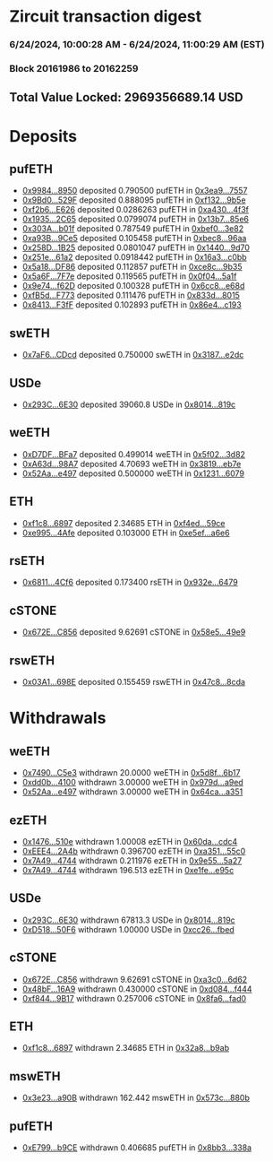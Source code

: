 # Zircuit transaction digest
### 6/24/2024, 10:00:28 AM - 6/24/2024, 11:00:29 AM (EST)
### Block 20161986 to 20162259

## Total Value Locked: 2969356689.14 USD

# Deposits
## pufETH
- [0x9984...8950](https://etherscan.io/address/0x99840a0e6eb061d45CF43D1C17FF57d354898950) deposited 0.790500 pufETH in [0x3ea9...7557](https://etherscan.io/tx/0x99840a0e6eb061d45CF43D1C17FF57d354898950)
- [0x9Bd0...529F](https://etherscan.io/address/0x9Bd0006C5d1De012391fe25cDee6Dd16CD4C529F) deposited 0.888095 pufETH in [0xf132...9b5e](https://etherscan.io/tx/0x9Bd0006C5d1De012391fe25cDee6Dd16CD4C529F)
- [0xf2b6...E626](https://etherscan.io/address/0xf2b68648B24393Ef82ac290d7055460bA3fFE626) deposited 0.0286263 pufETH in [0xa430...4f3f](https://etherscan.io/tx/0xf2b68648B24393Ef82ac290d7055460bA3fFE626)
- [0x1935...2C65](https://etherscan.io/address/0x1935de89621d3aFCA8D9AfEfb8B61a0A3f532C65) deposited 0.0799074 pufETH in [0x13b7...85e6](https://etherscan.io/tx/0x1935de89621d3aFCA8D9AfEfb8B61a0A3f532C65)
- [0x303A...b01f](https://etherscan.io/address/0x303A82af561556dDd1d09B08596E714B9217b01f) deposited 0.787549 pufETH in [0xbef0...3e82](https://etherscan.io/tx/0x303A82af561556dDd1d09B08596E714B9217b01f)
- [0xa93B...9Ce5](https://etherscan.io/address/0xa93BF2C71Cc2215C592cF12FFC00989782D49Ce5) deposited 0.105458 pufETH in [0xbec8...96aa](https://etherscan.io/tx/0xa93BF2C71Cc2215C592cF12FFC00989782D49Ce5)
- [0x258D...1B25](https://etherscan.io/address/0x258D6DF6A4C9415E54C55933DfA770aCed061B25) deposited 0.0801047 pufETH in [0x1440...9d70](https://etherscan.io/tx/0x258D6DF6A4C9415E54C55933DfA770aCed061B25)
- [0x251e...61a2](https://etherscan.io/address/0x251e33B05Dd95E8A0DEf01FE4Dd451f012b961a2) deposited 0.0918442 pufETH in [0x16a3...c0bb](https://etherscan.io/tx/0x251e33B05Dd95E8A0DEf01FE4Dd451f012b961a2)
- [0x5a18...DF86](https://etherscan.io/address/0x5a18E25a4Ccd69a66B49bc035449837794DCDF86) deposited 0.112857 pufETH in [0xce8c...9b35](https://etherscan.io/tx/0x5a18E25a4Ccd69a66B49bc035449837794DCDF86)
- [0x5a6F...7F7e](https://etherscan.io/address/0x5a6FaB2dad49a464d1471E86e721DE3Cd4D07F7e) deposited 0.119565 pufETH in [0x0f04...5a1f](https://etherscan.io/tx/0x5a6FaB2dad49a464d1471E86e721DE3Cd4D07F7e)
- [0x9e74...f62D](https://etherscan.io/address/0x9e740b4b0f566F7718D9b0edb5fEc456077Bf62D) deposited 0.100328 pufETH in [0x6cc8...e68d](https://etherscan.io/tx/0x9e740b4b0f566F7718D9b0edb5fEc456077Bf62D)
- [0xfB5d...F773](https://etherscan.io/address/0xfB5d808d34721112c85d6fb340013EB2f3f9F773) deposited 0.111476 pufETH in [0x833d...8015](https://etherscan.io/tx/0xfB5d808d34721112c85d6fb340013EB2f3f9F773)
- [0x8413...F3fF](https://etherscan.io/address/0x8413ddA5b1d0b354BC8B1197c1b1a2484FF9F3fF) deposited 0.102893 pufETH in [0x86e4...c193](https://etherscan.io/tx/0x8413ddA5b1d0b354BC8B1197c1b1a2484FF9F3fF)
## swETH
- [0x7aF6...CDcd](https://etherscan.io/address/0x7aF6cCc1B9C7E17021DE50F812AA4120d42eCDcd) deposited 0.750000 swETH in [0x3187...e2dc](https://etherscan.io/tx/0x7aF6cCc1B9C7E17021DE50F812AA4120d42eCDcd)
## USDe
- [0x293C...6E30](https://etherscan.io/address/0x293C6937D8D82e05B01335F7B33FBA0c8e256E30) deposited 39060.8 USDe in [0x8014...819c](https://etherscan.io/tx/0x293C6937D8D82e05B01335F7B33FBA0c8e256E30)
## weETH
- [0xD7DF...BFa7](https://etherscan.io/address/0xD7DF7E085214743530afF339aFC420c7c720BFa7) deposited 0.499014 weETH in [0x5f02...3d82](https://etherscan.io/tx/0xD7DF7E085214743530afF339aFC420c7c720BFa7)
- [0xA63d...98A7](https://etherscan.io/address/0xA63dDdB69E6e470Bf3d236B434EF80a213B998A7) deposited 4.70693 weETH in [0x3819...eb7e](https://etherscan.io/tx/0xA63dDdB69E6e470Bf3d236B434EF80a213B998A7)
- [0x52Aa...e497](https://etherscan.io/address/0x52Aa899454998Be5b000Ad077a46Bbe360F4e497) deposited 0.500000 weETH in [0x1231...6079](https://etherscan.io/tx/0x52Aa899454998Be5b000Ad077a46Bbe360F4e497)
## ETH
- [0xf1c8...6897](https://etherscan.io/address/0xf1c8120b0c058a063350E662E2c81bcF20136897) deposited 2.34685 ETH in [0xf4ed...59ce](https://etherscan.io/tx/0xf1c8120b0c058a063350E662E2c81bcF20136897)
- [0xe995...4Afe](https://etherscan.io/address/0xe9954A546a1D78384829028fED39318C4d464Afe) deposited 0.103000 ETH in [0xe5ef...a6e6](https://etherscan.io/tx/0xe9954A546a1D78384829028fED39318C4d464Afe)
## rsETH
- [0x6811...4Cf6](https://etherscan.io/address/0x681135786890E3545760B8DDfd0611c089D44Cf6) deposited 0.173400 rsETH in [0x932e...6479](https://etherscan.io/tx/0x681135786890E3545760B8DDfd0611c089D44Cf6)
## cSTONE
- [0x672E...C856](https://etherscan.io/address/0x672E94A3bEd26c5DEe53f22ECEB148cDa74BC856) deposited 9.62691 cSTONE in [0x58e5...49e9](https://etherscan.io/tx/0x672E94A3bEd26c5DEe53f22ECEB148cDa74BC856)
## rswETH
- [0x03A1...698E](https://etherscan.io/address/0x03A1CBEf725B0C850d804a6e447aa149BEa4698E) deposited 0.155459 rswETH in [0x47c8...8cda](https://etherscan.io/tx/0x03A1CBEf725B0C850d804a6e447aa149BEa4698E)
# Withdrawals
## weETH
- [0x7490...C5e3](https://etherscan.io/address/0x7490c331Fd5934674Ba35Ba5511b667713CFC5e3) withdrawn 20.0000 weETH in [0x5d8f...6b17](https://etherscan.io/tx/0x7490c331Fd5934674Ba35Ba5511b667713CFC5e3)
- [0xdd0b...4100](https://etherscan.io/address/0xdd0bba96188F6Bf2335D4B019EEd6d948ab04100) withdrawn 3.00000 weETH in [0x979d...a9ed](https://etherscan.io/tx/0xdd0bba96188F6Bf2335D4B019EEd6d948ab04100)
- [0x52Aa...e497](https://etherscan.io/address/0x52Aa899454998Be5b000Ad077a46Bbe360F4e497) withdrawn 3.00000 weETH in [0x64ca...a351](https://etherscan.io/tx/0x52Aa899454998Be5b000Ad077a46Bbe360F4e497)
## ezETH
- [0x1476...510e](https://etherscan.io/address/0x14768d7441fca37E6e224edA0985816D45b0510e) withdrawn 1.00008 ezETH in [0x60da...cdc4](https://etherscan.io/tx/0x14768d7441fca37E6e224edA0985816D45b0510e)
- [0xEEE4...2A4b](https://etherscan.io/address/0xEEE4C53D23F9327cD1986Ab74Ee6E6D434882A4b) withdrawn 0.396700 ezETH in [0xa351...55c0](https://etherscan.io/tx/0xEEE4C53D23F9327cD1986Ab74Ee6E6D434882A4b)
- [0x7A49...4744](https://etherscan.io/address/0x7A493Be5c2ce014cD049Bf178a1ac0Db1B434744) withdrawn 0.211976 ezETH in [0x9e55...5a27](https://etherscan.io/tx/0x7A493Be5c2ce014cD049Bf178a1ac0Db1B434744)
- [0x7A49...4744](https://etherscan.io/address/0x7A493Be5c2ce014cD049Bf178a1ac0Db1B434744) withdrawn 196.513 ezETH in [0xe1fe...e95c](https://etherscan.io/tx/0x7A493Be5c2ce014cD049Bf178a1ac0Db1B434744)
## USDe
- [0x293C...6E30](https://etherscan.io/address/0x293C6937D8D82e05B01335F7B33FBA0c8e256E30) withdrawn 67813.3 USDe in [0x8014...819c](https://etherscan.io/tx/0x293C6937D8D82e05B01335F7B33FBA0c8e256E30)
- [0xD518...50F6](https://etherscan.io/address/0xD518343B419116aa43A54C43039aFF8b438950F6) withdrawn 1.00000 USDe in [0xcc26...fbed](https://etherscan.io/tx/0xD518343B419116aa43A54C43039aFF8b438950F6)
## cSTONE
- [0x672E...C856](https://etherscan.io/address/0x672E94A3bEd26c5DEe53f22ECEB148cDa74BC856) withdrawn 9.62691 cSTONE in [0xa3c0...6d62](https://etherscan.io/tx/0x672E94A3bEd26c5DEe53f22ECEB148cDa74BC856)
- [0x48bF...16A9](https://etherscan.io/address/0x48bFDeb7463EaEc73d51A6805259CF61Ca3916A9) withdrawn 0.430000 cSTONE in [0xd084...f444](https://etherscan.io/tx/0x48bFDeb7463EaEc73d51A6805259CF61Ca3916A9)
- [0xf844...9B17](https://etherscan.io/address/0xf8445b5Ee5167c5D5aB91E29DC542851295F9B17) withdrawn 0.257006 cSTONE in [0x8fa6...fad0](https://etherscan.io/tx/0xf8445b5Ee5167c5D5aB91E29DC542851295F9B17)
## ETH
- [0xf1c8...6897](https://etherscan.io/address/0xf1c8120b0c058a063350E662E2c81bcF20136897) withdrawn 2.34685 ETH in [0x32a8...b9ab](https://etherscan.io/tx/0xf1c8120b0c058a063350E662E2c81bcF20136897)
## mswETH
- [0x3e23...a90B](https://etherscan.io/address/0x3e23FB0715E9be36Eb8D02cE7E50dDE80494a90B) withdrawn 162.442 mswETH in [0x573c...880b](https://etherscan.io/tx/0x3e23FB0715E9be36Eb8D02cE7E50dDE80494a90B)
## pufETH
- [0xE799...b9CE](https://etherscan.io/address/0xE799557BC4cEE9961246dBF416615E5b2b35b9CE) withdrawn 0.406685 pufETH in [0x8bb3...338a](https://etherscan.io/tx/0xE799557BC4cEE9961246dBF416615E5b2b35b9CE)
